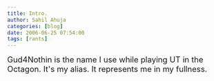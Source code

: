 ```yaml
---
title: Intro.
author: Sahil Ahuja
categories: [blog]
date: 2006-06-25 07:54:00
tags: [rants]
---
```


<span style="font-size:130%;">Gud4Nothin is the name I use while playing UT in the Octagon.
It's my alias.
It represents me in my fullness. </span>